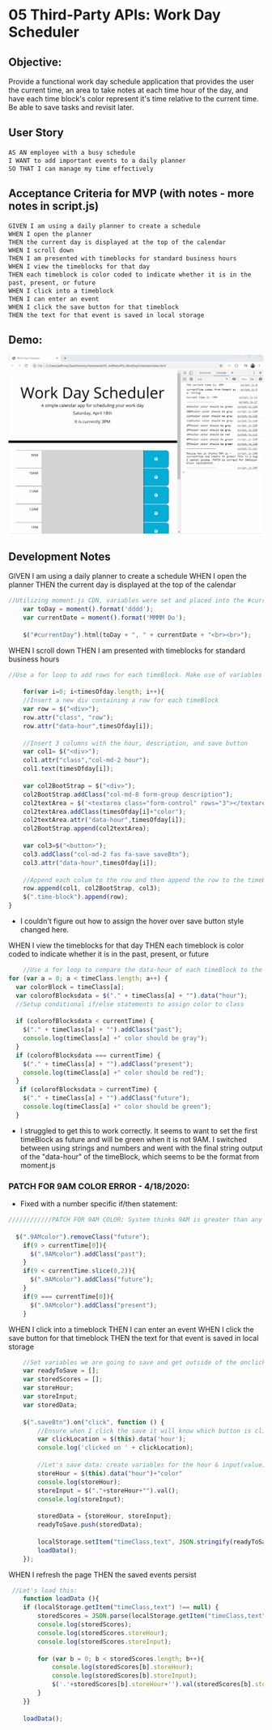 # 05 Third-Party APIs: Work Day Scheduler

## Objective:

Provide a functional work day schedule application that provides the user the current time, an area to take notes at each time hour of the day, and have each time block's color represent it's time relative to the current time.  Be able to save tasks and revisit later. 

## User Story

```
AS AN employee with a busy schedule
I WANT to add important events to a daily planner
SO THAT I can manage my time effectively
```

## Acceptance Criteria for MVP (with notes - more notes in script.js)

```
GIVEN I am using a daily planner to create a schedule
WHEN I open the planner
THEN the current day is displayed at the top of the calendar
WHEN I scroll down
THEN I am presented with timeblocks for standard business hours
WHEN I view the timeblocks for that day
THEN each timeblock is color coded to indicate whether it is in the past, present, or future
WHEN I click into a timeblock
THEN I can enter an event
WHEN I click the save button for that timeblock
THEN the text for that event is saved in local storage
```

## Demo:
![Image](/Assets/WorkDay.gif)


## Development Notes

GIVEN I am using a daily planner to create a schedule
WHEN I open the planner
THEN the current day is displayed at the top of the calendar
```javascript
//Utilizing moment.js CDN, variables were set and placed into the #currentDay <div>:
    var toDay = moment().format('dddd'); 
    var currentDate = moment().format('MMMM Do');

    $("#currentDay").html(toDay + ", " + currentDate + "<br><br>");
```
WHEN I scroll down
THEN I am presented with timeblocks for standard business hours
```javascript
//Use a for loop to add rows for each timeBlock. Make use of variables and insert the attributes in order to not get confused or too wordy. 

    for(var i=0; i<timesOfday.length; i++){
    //Insert a new div containing a row for each timeBlock
    var row = $("<div>");
    row.attr("class", "row");
    row.attr("data-hour",timesOfday[i]);

    //Insert 3 columns with the hour, description, and save button
    var col1= $("<div>");
    col1.attr("class","col-md-2 hour");
    col1.text(timesOfday[i]);
    
    var col2BootStrap = $("<div>");
    col2BootStrap.addClass("col-md-8 form-group description");
    col2textArea = $('<textarea class="form-control" rows="3"></textarea>');
    col2textArea.addClass(timesOfday[i]+"color");
    col2textArea.attr("data-hour",timesOfday[i]);
    col2BootStrap.append(col2textArea);

    var col3=$("<button>");
    col3.addClass("col-md-2 fas fa-save saveBtn");
    col3.attr("data-hour",timesOfday[i]);

    //Append each colum to the row and then append the row to the timeBlock in the HTML
    row.append(col1, col2BootStrap, col3);
    $(".time-block").append(row);
}
```
* I couldn't figure out how to assign the hover over save button style changed here.

WHEN I view the timeblocks for that day
THEN each timeblock is color coded to indicate whether it is in the past, present, or future
```javascript
    //Use a for loop to compare the data-hour of each timeBlock to the currentTime. I've made sure these are both strings a lot using "typeof".
for (var a = 0; a < timeClass.length; a++) {
  var colorBlock = timeClass[a];
  var colorofBlocksdata = $("." + timeClass[a] + "").data("hour");
  //Setup conditional if/else statements to assign color to class
  
  if (colorofBlocksdata < currentTime) {
    $("." + timeClass[a] + "").addClass("past");
    console.log(timeClass[a] +" color should be gray");
  } 
  if (colorofBlocksdata === currentTime) {
    $("." + timeClass[a] + "").addClass("present");
    console.log(timeClass[a] +" color should be red");
  }
   if (colorofBlocksdata > currentTime) {
    $("." + timeClass[a] + "").addClass("future");
    console.log(timeClass[a] +" color should be green");
  } 
```
* I struggled to get this to work correctly. It seems to want to set the first timeBlock as future and will be green when it is not 9AM. I switched between using strings and numbers and went with the final string output of the "data-hour" of the timeBlock, which seems to be the format from moment.js
### PATCH FOR 9AM COLOR ERROR - 4/18/2020:
* Fixed with a number specific if/then statement:

```javascript
////////////PATCH FOR 9AM COLOR: System thinks 9AM is greater than any other value, so will assign a "future" class. Rewrote an if/then statement specifically for the number 9 and the first number of the currentTime. Since 9 should be higher than 1-8, this works with one digit. For 10, 11, and 12, we'll go back to comparing 9 to currentTime

  $(".9AMcolor").removeClass("future");
    if(9 > currentTime[0]){
      $(".9AMcolor").addClass("past");
    }
    if(9 < currentTime.slice(0,2)){
      $(".9AMcolor").addClass("future");
    }
    if(9 === currentTime[0]){
      $(".9AMcolor").addClass("present");
    }
```


WHEN I click into a timeblock
THEN I can enter an event
WHEN I click the save button for that timeblock
THEN the text for that event is saved in local storage
```javascript
    //Set variables we are going to save and get outside of the onclick:
    var readyToSave = [];
    var storedScores = [];
    var storeHour;
    var storeInput;
    var storedData;

    $(".saveBtn").on("click", function () {
        //Ensure when I click the save it will know which button is clicked
        var clickLocation = $(this).data('hour');
        console.log('clicked on ' + clickLocation);

        //Let's save data: create variables for the hour & input(value)
        storeHour = $(this).data("hour")+"color"
        console.log(storeHour);
        storeInput = $("."+storeHour+"").val();
        console.log(storeInput);

        storedData = {storeHour, storeInput};
        readyToSave.push(storedData);

        localStorage.setItem("timeClass,text", JSON.stringify(readyToSave));
        loadData();
    });
```

WHEN I refresh the page
THEN the saved events persist
```javascript
 //Let's load this:
    function loadData (){
    if (localStorage.getItem("timeClass,text") !== null) {
        storedScores = JSON.parse(localStorage.getItem("timeClass,text"));
        console.log(storedScores);
        console.log(storedScores.storeHour);
        console.log(storedScores.storeInput);

        for (var b = 0; b < storedScores.length; b++){
            console.log(storedScores[b].storeHour);
            console.log(storedScores[b].storeInput);
            $('.'+storedScores[b].storeHour+'').val(storedScores[b].storeInput);
        }
    }}

    loadData();
```

